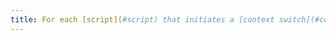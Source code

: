 ```yaml
---
title: For each [script](#script) that initiates a [context switch](#context-switch), is the user notified or has control?
---
```

